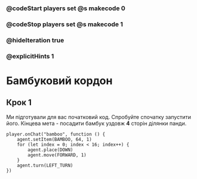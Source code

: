 ### @codeStart players set @s makecode 0
### @codeStop players set @s makecode 1

### @hideIteration true 
### @explicitHints 1


# Бамбуковий кордон

## Крок 1
Ми підготували для вас початковий код. Спробуйте спочатку запустити його. Кінцева мета - посадити бамбук уздовж **4** сторін ділянки панди. 

```template
player.onChat("bamboo", function () {
    agent.setItem(BAMBOO, 64, 1)
    for (let index = 0; index < 16; index++) {
        agent.place(DOWN)
        agent.move(FORWARD, 1)
    }
    agent.turn(LEFT_TURN)
})
```

